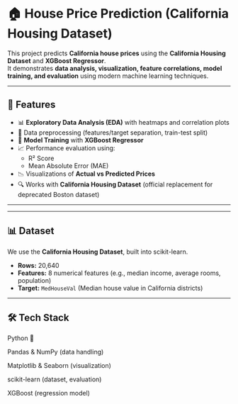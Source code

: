 # 🏠 House Price Prediction (California Housing Dataset)

This project predicts **California house prices** using the **California Housing Dataset** and **XGBoost Regressor**.  
It demonstrates **data analysis, visualization, feature correlations, model training, and evaluation** using modern machine learning techniques.

---

## 📌 Features
- 📊 **Exploratory Data Analysis (EDA)** with heatmaps and correlation plots  
- 🧹 Data preprocessing (features/target separation, train-test split)  
- 🤖 **Model Training** with **XGBoost Regressor**  
- 📈 Performance evaluation using:
  - R² Score  
  - Mean Absolute Error (MAE)  
- 📉 Visualizations of **Actual vs Predicted Prices**  
- 🔍 Works with **California Housing Dataset** (official replacement for deprecated Boston dataset)  

---

---

## 📊 Dataset
We use the **California Housing Dataset**, built into scikit-learn.  

- **Rows:** 20,640  
- **Features:** 8 numerical features (e.g., median income, average rooms, population)  
- **Target:** `MedHouseVal` (Median house value in California districts)  

---

## 🛠️ Tech Stack
Python 🐍

Pandas & NumPy (data handling)

Matplotlib & Seaborn (visualization)

scikit-learn (dataset, evaluation)

XGBoost (regression model)
